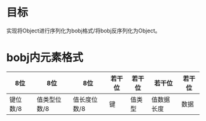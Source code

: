 # 目标

实现将Object进行序列化为bobj格式/将bobj反序列化为Object。

# bobj内元素格式

|  8位  |  8位  |  8位  |  若干位  |  若干位  |  若干位  | 若干位  |
|--------|--------|----------|----------|----------|----------|---------|
|  键位数/8  |  值类型位数/8  |  值长度位数/8  | 键 |  值类型  |  值数据长度    |  数据    |